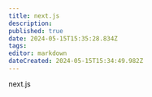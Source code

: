 ```yaml
---
title: next.js
description: 
published: true
date: 2024-05-15T15:35:28.834Z
tags: 
editor: markdown
dateCreated: 2024-05-15T15:34:49.982Z
---
```


next.js